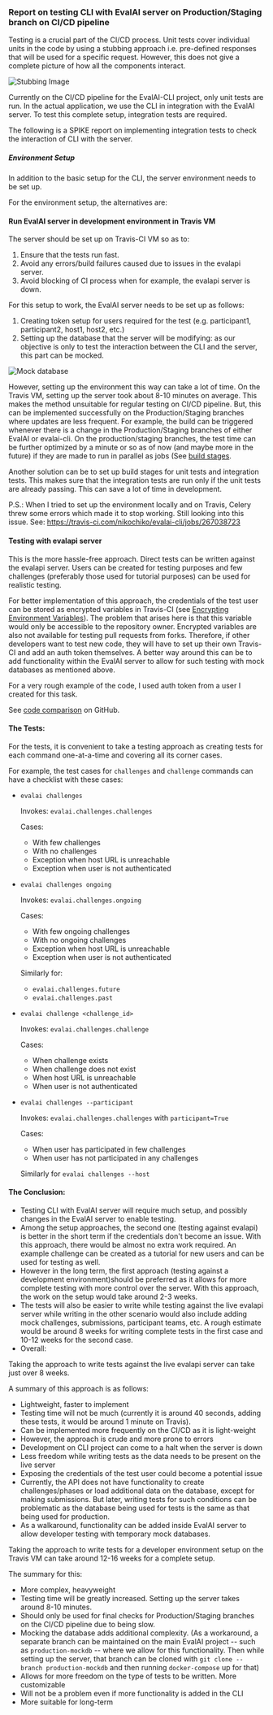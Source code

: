 <h3> Report on testing CLI with EvalAI server on Production/Staging branch on CI/CD pipeline </h3>

Testing is a crucial part of the CI/CD process. Unit tests cover individual units in the code by using a stubbing
approach i.e. pre-defined responses that will be used for a specific request. However, this does not give a complete
picture of how all the components interact.

![Stubbing Image](../../images/stubbing.png)

Currently on the CI/CD pipeline for the EvalAI-CLI project, only unit tests are run. In the actual application, we use
the CLI in integration with the EvalAI server. To test this complete setup, integration tests are required.

The following is a SPIKE report on implementing integration tests to check the interaction of CLI with the server.

<h5> Environment  Setup </h5>
In addition to the basic setup for the CLI, the server environment needs to be set up.

For the environment setup, the alternatives are:

<h4> Run EvalAI server in development environment in Travis VM </h4>

The server should be set up on Travis-CI VM so as to:
  1.	Ensure that the tests run fast.
  2.	Avoid any errors/build failures caused due to issues in the evalapi server.
  3.	Avoid blocking of CI process when for example, the evalapi server is down.

For this setup to work, the EvalAI server needs to be set up as follows:
  1.	Creating token setup for users required for the test (e.g. participant1, participant2, host1, host2, etc.)
  2.	Setting up the database that the server will be modifying: as our objective is only to test the interaction
  between the CLI and the server, this part can be mocked.

  ![Mock database](../../images/mock-db.png)

However, setting up the environment this way can take a lot of time. On the Travis VM, setting up the server took about
8-10 minutes on average. This makes the method unsuitable for regular testing on CI/CD pipeline. But, this can be
implemented successfully on the Production/Staging branches where updates are less frequent. For example, the build can
be triggered whenever there is a change in the Production/Staging branches of either EvalAI or evalai-cli. On the
production/staging branches, the test time can be further optimized by a minute or so as of now (and maybe more in the
future) if they are made to run in parallel as jobs (See [build stages](https://docs.travis-ci.com/user/build-stages/).

Another solution can be to set up build stages for unit tests and integration tests. This makes sure that the integration
tests are run only if the unit tests are already passing. This can save a lot of time in development.

P.S.: When I tried to set up the environment locally and on Travis, Celery threw some errors which made it to
stop working. Still looking into this issue. See: https://travis-ci.com/nikochiko/evalai-cli/jobs/267038723

<h4> Testing with evalapi server </h4>

This is the more hassle-free approach. Direct tests can be written against the evalapi server. Users can be created for
testing purposes and few challenges (preferably those used for tutorial purposes) can be used for realistic testing.

For better implementation of this approach, the credentials of the test user can be stored as encrypted variables in
Travis-CI (see [Encrypting Environment Variables](https://docs.travis-ci.com/user/environment-variables/#defining-encrypted-variables-in-travisyml)).
The problem that arises here is that this variable would only be accessible to the repository owner. Encrypted variables
are also not available for testing pull requests from forks. Therefore, if other developers want to test new code, they
will have to set up their own Travis-CI and add an auth token themselves. A better way around this can be to add
functionality within the EvalAI server to allow for such testing with mock databases as mentioned above.

For a very rough example of the code, I used auth token from a user I created for this task.

See [code comparison](https://github.com/Cloud-CV/evalai-cli/pull/208) on GitHub.


<h4> The Tests: </h4>
For the tests, it is convenient to take a testing approach as creating tests for each command one-at-a-time and covering
all its corner cases.

For example, the test cases for `challenges` and `challenge` commands can have a
checklist with these cases:

* `evalai challenges`

	Invokes: `evalai.challenges.challenges`

  Cases:

    * With few challenges
  	* With no challenges
    * Exception when host URL is unreachable
    * Exception when user is not authenticated

* `evalai challenges ongoing`

  Invokes: `evalai.challenges.ongoing`

  Cases:

    * With few ongoing challenges
    * With no ongoing challenges
    * Exception when host URL is unreachable
    * Exception when user is not authenticated

  Similarly for:

    * `evalai.challenges.future`
    * `evalai.challenges.past`

* `evalai challenge <challenge_id>`

	Invokes: `evalai.challenges.challenge`

	Cases:

    * When challenge  exists
    * When challenge does not exist
    * When host URL is unreachable
    * When user is not authenticated

* `evalai challenges --participant`

	Invokes: `evalai.challenges.challenges` with `participant=True`

	Cases:

    * When user has participated in few challenges
    * When user has not participated in any challenges

  Similarly for `evalai challenges --host`

<h4> The Conclusion: </h4>

* Testing CLI with EvalAI server will require much setup, and possibly changes in the EvalAI server to enable testing.
* Among the setup approaches, the second one (testing against evalapi) is better in the short term if the credentials
 don't become an issue. With this approach, there would be almost no extra work required. An example challenge can be
 created as a tutorial for new users and can be used for testing as well.
* However in the long term, the first approach (testing against a development environment)should be preferred as it
 allows for more complete testing with more control over the server. With this approach, the work on the setup would
 take around 2-3 weeks.
* The tests will also be easier to write while testing against the live evalapi server while writing in the other
  scenario would also include adding mock challenges, submissions, participant teams, etc. A rough estimate would be
  around 8 weeks for writing complete tests in the first case and 10-12 weeks for the second case.
* Overall:  

Taking the approach to write tests against the live evalapi server can take just over 8 weeks.

A summary of this approach is as follows:
*	Lightweight, faster to implement
*	Testing time will not be much (currently it is around 40 seconds, adding these tests, it would be around 1 minute on
  Travis).
*	Can be implemented more frequently on the CI/CD as it is light-weight
*	However, the approach is crude and more prone to errors
*	Development on CLI project can come to a halt when the server is down
*	Less freedom while writing tests as the data needs to be present on the live server
*	Exposing the credentials of the test user could become a potential issue
*	Currently, the API does not have functionality to create challenges/phases or load additional data on the database,
 except for making submissions. But later, writing tests for such conditions can be problematic as the database being
 used for tests is the same as that being used for production.
*	As a walkaround, functionality can be added inside EvalAI server to allow developer testing with temporary mock
 databases.

Taking the approach to write tests for a developer environment setup on the Travis VM can take around 12-16 weeks for a
complete setup.

The summary for this:
*	More complex, heavyweight
*	Testing time will be greatly increased. Setting up the server takes around 8-10 minutes.
*	Should only be used for final checks for Production/Staging branches on the CI/CD pipeline due to being slow.
*	Mocking the database adds additional complexity. (As a workaround, a separate branch can be maintained on the main
  EvalAI project -- such as `production-mockdb` -- where we allow for this functionality. Then while setting up the
  server, that branch can be cloned with `git clone --branch production-mockdb` and then running `docker-compose` up for
  that)
*	Allows for more freedom on the type of tests to be written. More customizable
*	Will not be a problem even if more functionality is added in the CLI
*	More suitable for long-term
